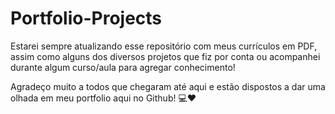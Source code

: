 # Portfolio-Projects
Estarei sempre atualizando esse repositório com meus currículos em PDF, assim como alguns dos diversos projetos que fiz por conta ou acompanhei durante algum curso/aula para agregar conhecimento!

Agradeço muito a todos que chegaram até aqui e estão dispostos a dar uma olhada em meu portfolio aqui no Github! 💻❤️

